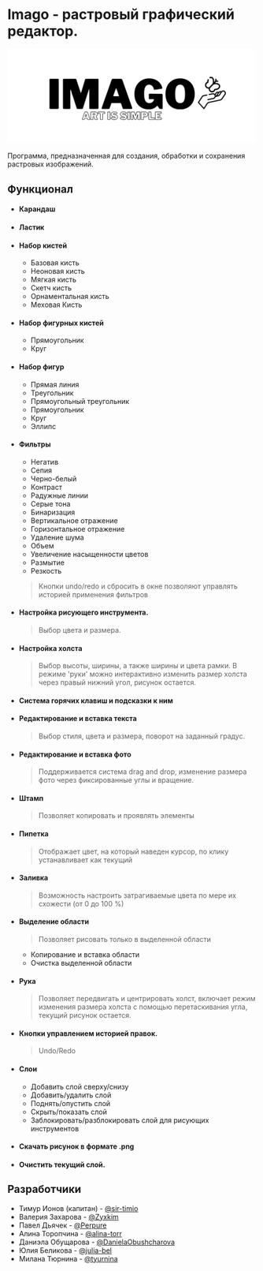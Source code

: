 # Imago - растровый графический редактор.

![](img/logo_readme.png)

Программа, предназначенная для создания, обработки и сохранения растровых изображений.


## Функционал

- #### Карандаш

- #### Ластик

- #### Набор кистей
  - Базовая кисть
  - Неоновая кисть
  - Мягкая кисть
  - Скетч кисть
  - Орнаментальная кисть
  - Меховая Кисть

- #### Набор фигурных кистей
  - Прямоугольник
  - Круг

- #### Набор фигур
  - Прямая линия
  - Треугольник
  - Прямоугольный треугольник
  - Прямоугольник
  - Круг
  - Эллипс

- #### Фильтры
  - Негатив
  - Сепия
  - Черно-белый
  - Контраст
  - Радужные линии
  - Серые тона
  - Бинаризация
  - Вертикальное отражение
  - Горизонтальное отражение
  - Удаление шума
  - Объем
  - Увеличение насыщенности цветов
  - Размытие
  - Резкость
  > Кнопки undo/redo и сбросить в окне позволяют управлять историей применения фильтров

- #### Настройка рисующего инструмента.
  > Выбор цвета и размера.

- #### Настройка холста
  > Выбор высоты, ширины, а также ширины и цвета рамки. В режиме 'руки' можно интерактивно изменить размер холста через правый нижний угол, рисунок остается.

- #### Система горячих клавиш и подсказки к ним

- #### Редактирование и вставка текста
  > Выбор стиля, цвета и размера, поворот на заданный градус.

- #### Редактирование и вставка фото
  > Поддерживается система drag and drop, изменение размера фото через фиксированные углы и вращение.


- #### Штамп
  > Позволяет копировать и проявлять элементы

- #### Пипетка
  > Отображает цвет, на который наведен курсор, по клику устанавливает как текущий

- #### Заливка
  > Возможность настроить затрагиваемые цвета по мере их схожести (от 0 до 100 %)

- #### Выделение области
  > Позволяет рисовать только в выделенной области
  - Копирование и вставка области
  - Очистка выделенной области

- #### Рука
  > Позволяет передвигать и центрировать холст, включает режим изменения размера холста с помощью перетаскивания угла, текущий рисунок остается.

- #### Кнопки управлением историей правок.
  > Undo/Redo

- #### Слои
  - Добавить слой сверху/снизу
  - Добавить/удалить слой
  - Поднять/опустить слой
  - Скрыть/показать слой
  - Заблокировать/разблокировать слой для рисующих инструментов

- #### Скачать рисунок в формате .png

- #### Очистить текущий слой.

## Разработчики

* Тимур Ионов (капитан) - [@sir-timio](https://github.com/sir-timio)
* Валерия Захарова - [@Zyxkim](https://github.com/Zyxkim)
* Павел Дьячек - [@Perpure](https://github.com/Perpure)
* Алина Торопчина - [@alina-torr](https://github.com/alina-torr)
* Даниэла Обущарова - [@DanielaObushcharova](https://github.com/DanielaObushcharova)
* Юлия Беликова - [@julia-bel](https://github.com/julia-bel)
* Милана Тюрнина - [@tyurnina](https://github.com/tyurnina)
